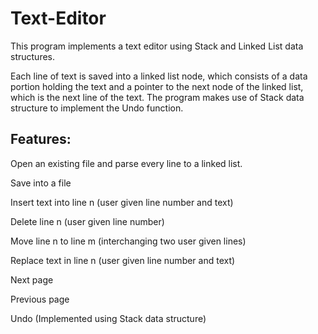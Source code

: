 # Text-Editor

This program implements a text editor using Stack and Linked List data structures.

Each line of text is saved into a linked list node, which consists of a data portion holding the text and a pointer to the next node of the linked list, which is the next line of the text. The program makes use of Stack data structure to implement the Undo function.

## Features:
Open an existing file and parse every line to a linked list.

Save into a file

Insert text into line n (user given line number and text)

Delete line n (user given line number)

Move line n to line m (interchanging two user given lines)

Replace text in line n (user given line number and text)

Next page

Previous page

Undo (Implemented using Stack data structure)

